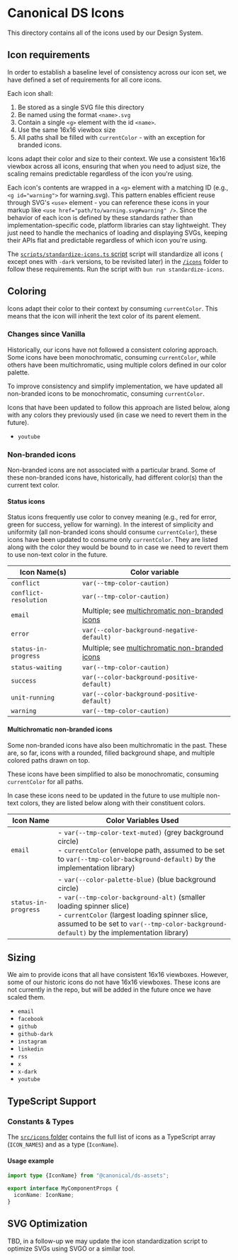 # Canonical DS Icons

This directory contains all of the icons used by our Design System.

## Icon requirements
In order to establish a baseline level of consistency across our icon set, we have defined a set of requirements
for all core icons.

Each icon shall:

1. Be stored as a single SVG file this directory
2. Be named using the format `<name>.svg`
3. Contain a single `<g>` element with the id `<name>`.
4. Use the same 16x16 viewbox size
5. All paths shall be filled with `currentColor` - with an exception for branded icons.

Icons adapt their color and size to their context. We use a consistent 16x16 viewbox across all icons, ensuring that when you need to adjust size, the scaling remains predictable regardless of the icon you're using.

Each icon's contents are wrapped in a `<g>` element with a matching ID (e.g., `<g id="warning">` for warning.svg). This pattern enables efficient reuse through SVG's `<use>` element - you can reference these icons in your markup like `<use href="path/to/warning.svg#warning" />`. Since the behavior of each icon is defined by these standards rather than implementation-specific code, platform libraries can stay lightweight. They just need to handle the mechanics of loading and displaying SVGs, keeping their APIs flat and predictable regardless of which icon you're using.

The [`scripts/standardize-icons.ts` script](../scripts/standardize-icons.ts) script will standardize all icons (
except ones with `-dark` versions, to be revisited later) in the [`/icons`](../icons) folder to follow these
requirements.
Run the script with `bun run standardize-icons`.

## Coloring

Icons adapt their color to their context by consuming `currentColor`. This means that the icon will inherit the
text color of its parent element.

### Changes since Vanilla

Historically, our icons have not followed a consistent coloring approach. Some icons have been monochromatic, consuming
`currentColor`, while others have been multichromatic, using multiple colors defined in our color palette.

To improve consistency and simplify implementation, we have updated all non-branded icons to be monochromatic,
consuming `currentColor`.

Icons that have been updated to follow this approach are listed below, along with any colors they previously used (in case we need to revert them in the future).

* `youtube`

### Non-branded icons

Non-branded icons are not associated with a particular brand. 
Some of these non-branded icons have, historically, had different color(s) than the current text color.

#### Status icons

Status icons frequently use color to convey meaning (e.g.,  red for error, green for success, yellow for warning).
In the interest of simplicity and uniformity (all non-branded icons should consume `currentColor`), these icons 
have been updated to consume only `currentColor`.
They are listed along with the color they would be bound to in case we need to revert them to use non-text color in the future.

| Icon Name(s)          | Color variable                                                                      |
|-----------------------|-------------------------------------------------------------------------------------|
| `conflict`            | `var(--tmp-color-caution)`                                                          |
| `conflict-resolution` | `var(--tmp-color-caution)`                                                          |
| `email`               | Multiple; see [multichromatic non-branded icons](#multichromatic-non-branded-icons) |
| `error`               | `var(--color-background-negative-default)`                                          |
| `status-in-progress`  | Multiple; see [multichromatic non-branded icons](#multichromatic-non-branded-icons) |
| `status-waiting`      | `var(--tmp-color-caution)`                                                          |
| `success`             | `var(--color-background-positive-default)`                                          |
| `unit-running`        | `var(--color-background-positive-default)`                                          |
| `warning`             | `var(--tmp-color-caution)`                                                          |

#### Multichromatic non-branded icons
Some non-branded icons have also been multichromatic in the past. 
These are, so far, icons with a rounded, filled background shape, and multiple colored paths drawn on top. 

These icons have been simplified to also be monochromatic, consuming `currentColor` for all paths.

In case these icons need to be updated in the future to use multiple non-text colors, 
they are listed below along with their constituent colors.

| Icon Name            | Color Variables Used                                                                                                                                                                                                                                                        |
|----------------------|-----------------------------------------------------------------------------------------------------------------------------------------------------------------------------------------------------------------------------------------------------------------------------|
| `email`              | - `var(--tmp-color-text-muted)` (grey background circle)<br>- `currentColor` (envelope path, assumed to be set to `var(--tmp-color-background-default)` by the implementation library)                                                                                      |
| `status-in-progress` | - `var(--color-palette-blue)` (blue background circle)<br>- `var(--tmp-color-background-alt)` (smaller loading spinner slice)<br>- `currentColor` (largest loading spinner slice, assumed to be set to `var(--tmp-color-background-default)` by the implementation library) |

## Sizing

We aim to provide icons that all have consistent 16x16 viewboxes. However, some of our historic icons do not have 16x16
viewboxes. These icons are not currently in the repo, but will be added in the future once we have scaled them.

- `email`
- `facebook`
- `github`
- `github-dark`
- `instagram`
- `linkedin`
- `rss`
- `x`
- `x-dark`
- `youtube`

## TypeScript Support

### Constants & Types

The [`src/icons` folder](../src/icons) contains the full list of icons as a TypeScript array (`ICON_NAMES`) and as a
type (`IconName`).

#### Usage example

```ts
import type {IconName} from "@canonical/ds-assets";

export interface MyComponentProps {
  iconName: IconName;
}
```

## SVG Optimization

TBD, in a follow-up we may update the icon standardization script to optimize SVGs using SVGO or a similar tool.